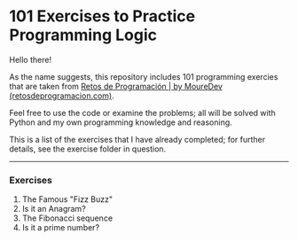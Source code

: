 # 101 Exercises to Practice Programming Logic

Hello there!

As the name suggests, this repository includes 101 programming exercies that are taken from [Retos de Programación | by MoureDev (retosdeprogramacion.com)](https://retosdeprogramacion.com/). 

Feel free to use the code or examine the problems; all will be solved with Python and my own programming knowledge and reasoning.

This is a list of the exercises that I have already completed; for further details, see the exercise folder in question.

---

### Exercises

1. The Famous "Fizz Buzz"
2. Is it an Anagram?
3. The Fibonacci sequence
4. Is it a prime number?
